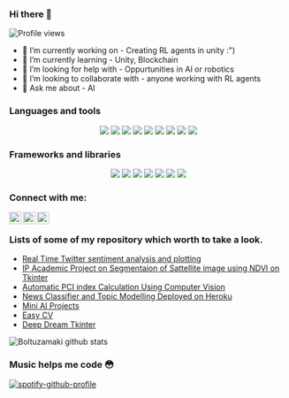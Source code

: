 ### Hi there 👋

![Profile views](https://komarev.com/ghpvc/?username=boltuzamaki&color=blueviolet&label=Profile+Views)

- 🔭 I’m currently working on - Creating RL agents in unity :")
- 🌱 I’m currently learning - Unity, Blockchain 
- 🤔 I’m looking for help with - Oppurtunities in AI or robotics 
- 👯 I’m looking to collaborate with - anyone working with RL agents 
- 💬 Ask me about - AI

### Languages and tools
<p align="center">
  <img src="https://img.shields.io/badge/python%20-%2314354C.svg?&style=for-the-badge&logo=python&logoColor=white"/>
  <img src="https://img.shields.io/badge/c%20-%2300599C.svg?&style=for-the-badge&logo=c&logoColor=white"/>
  <img src="https://img.shields.io/badge/css3%20-%231572B6.svg?&style=for-the-badge&logo=css3&logoColor=white"/>
  <img src="https://img.shields.io/badge/html5%20-%23E34F26.svg?&style=for-the-badge&logo=html5&logoColor=white"/>
  <img src="https://img.shields.io/badge/markdown-%23000000.svg?&style=for-the-badge&logo=markdown&logoColor=white"/>
  <img src="https://img.shields.io/badge/git%20-%23F05033.svg?&style=for-the-badge&logo=git&logoColor=white"/>
  <img src="https://img.shields.io/badge/github%20-%23121011.svg?&style=for-the-badge&logo=github&logoColor=white"/>
  <img src="https://img.shields.io/badge/mysql-%2300f.svg?&style=for-the-badge&logo=mysql&logoColor=white"/>
  <img src="https://img.shields.io/badge/Jupyter%20-%23F37626.svg?&style=for-the-badge&logo=Jupyter&logoColor=white" />
</p>

### Frameworks and libraries
<p align="center">
  <img src="https://img.shields.io/badge/bootstrap%20-%23563D7C.svg?&style=for-the-badge&logo=bootstrap&logoColor=white"/>
  <img src="https://img.shields.io/badge/django%20-%23092E20.svg?&style=for-the-badge&logo=django&logoColor=white"/>
  <img src="https://img.shields.io/badge/flask%20-%23000.svg?&style=for-the-badge&logo=flask&logoColor=white"/>
  <img src="https://img.shields.io/badge/Keras%20-%23D00000.svg?&style=for-the-badge&logo=Keras&logoColor=white"/>
  <img src="https://img.shields.io/badge/TensorFlow%20-%23FF6F00.svg?&style=for-the-badge&logo=TensorFlow&logoColor=white" />
  <img src="https://img.shields.io/badge/pandas%20-%23150458.svg?&style=for-the-badge&logo=pandas&logoColor=white" />
  <img src="https://img.shields.io/badge/docker%20-%230db7ed.svg?&style=for-the-badge&logo=docker&logoColor=white"/>
</p>

### Connect with me:

[<img align="left" alt="codeSTACKr | YouTube" width="22px" src="https://cdn.jsdelivr.net/npm/simple-icons@v3/icons/youtube.svg" />][youtube]
[<img align="left" alt="codeSTACKr | Twitter" width="22px" src="https://cdn.jsdelivr.net/npm/simple-icons@v3/icons/facebook.svg" />][facebook]
[<img align="left" alt="codeSTACKr | LinkedIn" width="22px" src="https://cdn.jsdelivr.net/npm/simple-icons@v3/icons/linkedin.svg" />][linkedin]

<br />

[facebook]: https://www.facebook.com/profile.php?id=100010998130547
[youtube]: https://www.youtube.com/channel/UCMQOUMP8U9_FZOWrw26IW5Q?view_as=subscriber
[linkedin]: https://www.linkedin.com/in/boltz-divyanshu/

### Lists of some of my repository which worth to take a look.

- [Real Time Twitter sentiment analysis and plotting](https://github.com/Boltuzamaki/Real-Time-Twitter-sentiment-analysis-and-plotting)
- [IP Academic Project on Segmentaion of Sattellite image using NDVI on Tkinter](https://github.com/Boltuzamaki/IP-Academic-Project-on-Segmentaion-of-Sattellite-image-using-NDVI-on-Tkinter)
- [Automatic PCI index Calculation Using Computer Vision](https://github.com/Boltuzamaki/NC_SVCE_MK199_CliffHangers-1)
- [News Classifier and Topic Modelling Deployed on Heroku](https://github.com/Boltuzamaki/Machine-Learning-Academic-Project)
- [Mini AI Projects](https://github.com/Boltuzamaki/Mini-AI-Projects)
- [Easy CV](https://github.com/Boltuzamaki/Easy-CV)
- [Deep Dream Tkinter](https://github.com/Boltuzamaki/Deep-Dream-Tkinter-App)

![Boltuzamaki github stats](https://github-readme-stats.vercel.app/api?username=boltuzamaki&show_icons=true&theme=dark)

### Music helps me code 😳
[![spotify-github-profile](https://spotify-github-profile.vercel.app/api/view?uid=31jfeexgibucbx35vmxmbem2j6oa&cover_image=true&theme=default)](https://github.com/kittinan/spotify-github-profile)

